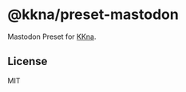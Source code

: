 # @kkna/preset-mastodon

Mastodon Preset for [KKna](https://github.com/importantimport/kkna).

## License

MIT
